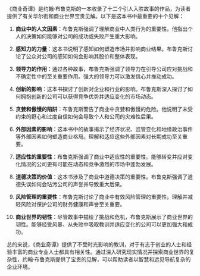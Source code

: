 《商业奇谭》是约翰·布鲁克斯的一本收录了十二个引人入胜故事的作品，为读者提供了有关华尔街和商业世界宝贵见解。以下是这本书中最重要的十个见解：

1. **商业中的人文因素**：布鲁克斯强调了理解商业中人类行为的重要性。他指出个人的决策如何能够对公司的成功或失败产生重大影响。

2. **感知力的力量**：这本书说明了感知如何塑造市场并影响商业结果。布鲁克斯讨论了公众对公司的感知如何会影响其股价和整体表现。

3. **领导力的作用**：通过各种故事，布鲁克斯强调了领导力在引导公司应对挑战和不确定性中的至关重要作用。强大的领导力可以激发信心并推动成功。

4. **创新的影响**：这本书探讨了创新对企业和行业的影响。布鲁克斯深入探讨了如何拥抱创新的公司可以获得竞争优势并适应变化的市场动态。

5. **贪婪和傲慢的陷阱**：布鲁克斯警告了商业中贪婪和傲慢的危险。他说明了未受约束的野心和过度自信如何会导致个人和公司的灾难性后果。

6. **外部因素的影响**：这本书中的故事揭示了经济状况、监管变化和地缘政治事件等外部因素如何塑造商业格局。理解和适应这些外部因素对长期成功至关重要。

7. **适应性的重要性**：布鲁克斯强调了商业中适应性的重要性。能够转变并应对变化情况的公司更有可能在动态和竞争激烈的市场中蓬勃发展。

8. **道德决策的价值**：这本书涉及了商业中道德决策的重要性。布鲁克斯强调了道德失误如何会玷污公司的声誉并导致重大后果。

9. **风险管理的重要性**：布鲁克斯讨论了商业中有效风险管理的重要性。理解并减轻风险对保护公司的财务健康和声誉至关重要。

10. **商业世界的韧性**：尽管故事中描绘了挑战和危机，布鲁克斯展示了商业世界的韧性。能够经受风暴、从失败中吸取教训并适应变化的公司可以更加强大和成功。

总的来说，《商业奇谭》提供了不受时光影响的教训，对于有志于创业的人士和经验丰富的商业专业人士都具有相关性。通过深入研究现实情况并探索商业世界的复杂性，约翰·布鲁克斯提供了宝贵的见解，可以帮助读者以智慧和远见导航复杂的企业环境。